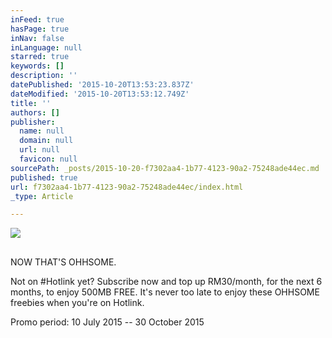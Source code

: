```yaml
---
inFeed: true
hasPage: true
inNav: false
inLanguage: null
starred: true
keywords: []
description: ''
datePublished: '2015-10-20T13:53:23.837Z'
dateModified: '2015-10-20T13:53:12.749Z'
title: ''
authors: []
publisher:
  name: null
  domain: null
  url: null
  favicon: null
sourcePath: _posts/2015-10-20-f7302aa4-1b77-4123-90a2-75248ade44ec.md
published: true
url: f7302aa4-1b77-4123-90a2-75248ade44ec/index.html
_type: Article

---
```

![](https://the-grid-user-content.s3-us-west-2.amazonaws.com/c5132b1a-2ae9-456b-8b1b-fd7a963f8e11.jpg)

## 

NOW THAT'S OHHSOME.

Not on \#Hotlink yet? Subscribe now and top up RM30/month, for the next 6 months, to enjoy 500MB FREE. It's never too late to enjoy these OHHSOME freebies when you're on Hotlink.

Promo period: 10 July 2015 -- 30 October 2015